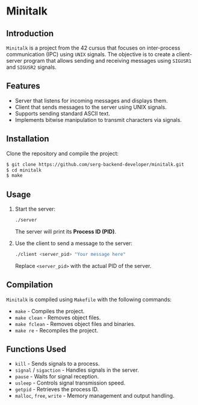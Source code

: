 # Minitalk

## Introduction
`Minitalk` is a project from the 42 cursus that focuses on inter-process communication (IPC) using `UNIX` signals. The objective is to create a client-server program that allows sending and receiving messages using `SIGUSR1` and `SIGUSR2` signals.

## Features
- Server that listens for incoming messages and displays them.
- Client that sends messages to the server using UNIX signals.
- Supports sending standard ASCII text.
- Implements bitwise manipulation to transmit characters via signals.

## Installation
Clone the repository and compile the project:
```sh
$ git clone https://github.com/serg-backend-developer/minitalk.git
$ cd minitalk
$ make
```

## Usage
1. Start the server:
   ```sh
   ./server
   ```
   The server will print its **Process ID (PID)**.

2. Use the client to send a message to the server:
   ```sh
   ./client <server_pid> "Your message here"
   ```
   Replace `<server_pid>` with the actual PID of the server.

## Compilation
`Minitalk` is compiled using `Makefile` with the following commands:
- `make` - Compiles the project.
- `make clean` - Removes object files.
- `make fclean` - Removes object files and binaries.
- `make re` - Recompiles the project.

## Functions Used
- `kill` - Sends signals to a process.
- `signal` / `sigaction` - Handles signals in the server.
- `pause` - Waits for signal reception.
- `usleep` - Controls signal transmission speed.
- `getpid` - Retrieves the process ID.
- `malloc`, `free`, `write` - Memory management and output handling.
